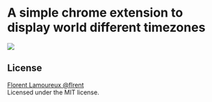 A simple chrome extension to display world different timezones
================
![](http://i.imgur.com/lr57Dxf.png)
## License
[Florent Lamoureux @flrent](http://twitter.com/flrent)
<br>
Licensed under the MIT license.
